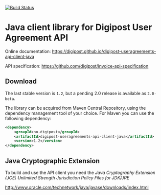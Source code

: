 [![Build Status](https://travis-ci.org/digipost/digipost-useragreements-api-client-java.svg?branch=master)](https://travis-ci.org/digipost/digipost-useragreements-api-client-java)

# Java client library for Digipost User Agreement API

Online documentation: https://digipost.github.io/digipost-useragreements-api-client-java

API specification: https://github.com/digipost/invoice-api-specification

## Download

The last stable version is `1.2`, but a pending 2.0 release is available as `2.0-beta`.

The library can be acquired from Maven Central Repository, using the dependency management tool of your choice.
For Maven you can use the following dependency:

```xml
<dependency>
    <groupId>no.digipost</groupId>
    <artifactId>digipost-useragreements-api-client-java</artifactId>
    <version>1.2</version>
</dependency>
```

## Java Cryptographic Extension

To build and use the API client you need the *Java Cryptography Extension (JCE) Unlimited Strength Jurisdiction Policy Files for JDK/JRE*

http://www.oracle.com/technetwork/java/javase/downloads/index.html
